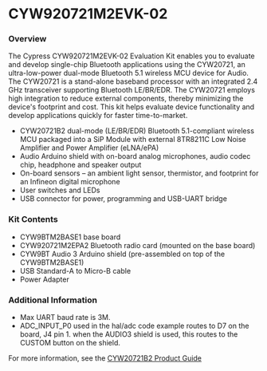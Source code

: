 # CYW920721M2EVK-02

### Overview

The Cypress CYW920721M2EVK-02 Evaluation Kit enables you to evaluate and develop single-chip Bluetooth applications using the CYW20721, an ultra-low-power dual-mode Bluetooth 5.1 wireless MCU device for Audio. The CYW20721 is a stand-alone baseband processor with an integrated 2.4 GHz transceiver supporting Bluetooth LE/BR/EDR. The CYW20721 employs high integration to reduce external components, thereby minimizing the device's footprint and cost. This kit helps evaluate device functionality and develop applications quickly for faster time-to-market.

* CYW20721B2 dual-mode (LE/BR/EDR) Bluetooth 5.1-compliant wireless MCU packaged into a SiP Module with external 8TR8211C Low Noise Amplifier and Power Amplifier (eLNA/ePA)
* Audio Arduino shield with on-board analog microphones, audio codec chip, headphone and speaker output
* On-board sensors – an ambient light sensor, thermistor, and footprint for an Infineon digital microphone
* User switches and LEDs
* USB connector for power, programming and USB-UART bridge

### Kit Contents

* CYW9BTM2BASE1 base board
* CYW920721M2EPA2 Bluetooth radio card (mounted on the base board)
* CYW9BT Audio 3 Arduino shield (pre-assembled on top of the CYW9BTM2BASE1)
* USB Standard-A to Micro-B cable
* Power Adapter

### Additional Information

* Max UART baud rate is 3M.
* ADC\_INPUT\_P0 used in the hal/adc code example routes to D7 on the board, J4 pin 1. when the AUDIO3 shield is used, this routes to the CUSTOM button on the shield.

For more information, see the [CYW20721B2 Product Guide](https://community.cypress.com/docs/DOC-17429)
